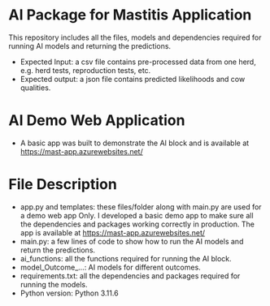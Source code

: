 # AI Package for Mastitis Application
This repository includes all the files, models and dependencies required for running AI models and returning the predictions.
- Expected Input: a csv file contains pre-processed data from one herd, e.g. herd tests, reproduction tests, etc.
- Expected output: a json file contains predicted likelihoods and cow qualities.

# AI Demo Web Application
- A basic app was built to demonstrate the AI block and is available at https://mast-app.azurewebsites.net/

# File Description
- app.py and templates: these files/folder along with main.py are used for a demo web app Only. I developed a basic demo app to make sure all the dependencies and packages working correctly in production. The app is available at https://mast-app.azurewebsites.net/
- main.py: a few lines of code to show how to run the AI models and return the predictions.
- ai_functions: all the functions required for running the AI block.
- model_Outcome_...: AI models for different outcomes.
- requirements.txt: all the dependencies and packages required for running the models.
- Python version: Python 3.11.6
